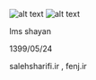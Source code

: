 ![alt text](https://wakatime.com/badge/gitlab/mrfenj/lms.svg)
![alt text](https://fenj.ir/wp-content/uploads/2018/10/fenj-new.png)

lms shayan

1399/05/24

salehsharifi.ir , fenj.ir
